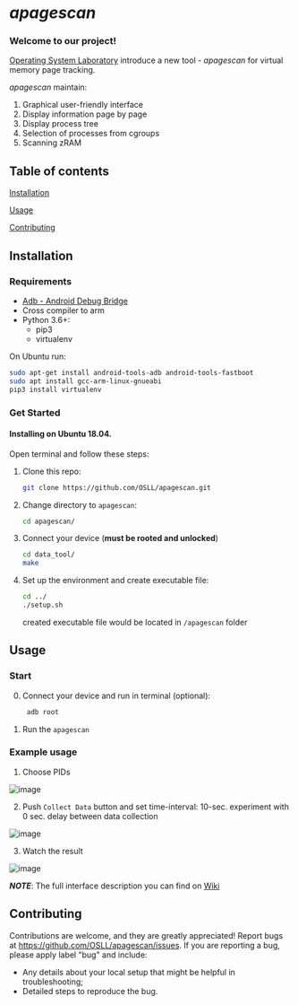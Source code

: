 # _apagescan_
### Welcome to our project! 

[Operating System Laboratory](http://os.osll.ru/) introduce a new tool - _apagescan_ for virtual memory page tracking.

_apagescan_ maintain:

1. Graphical user-friendly interface
2. Display information page by page
3. Display process tree
4. Selection of processes from cgroups
5. Scanning zRAM 

## Table of contents
[Installation](#Installation)

[Usage](#Usage)

[Contributing](#Contributing)

## Installation

### Requirements

* [Adb - Android Debug Bridge](https://developer.android.com/studio/command-line/adb)
* Cross compiler to arm
* Python 3.6+:
  * pip3
  * virtualenv

On Ubuntu run:

   ```bash
 sudo apt-get install android-tools-adb android-tools-fastboot
 sudo apt install gcc-arm-linux-gnueabi
 pip3 install virtualenv
   ```
### Get Started

#### Installing on Ubuntu 18.04. 

Open terminal and follow these steps:

1. Clone this repo:
    ```bash
    git clone https://github.com/OSLL/apagescan.git
    ```
    
2. Change directory to `apagescan`:

    ```bash
    cd apagescan/
    ```

3. Connect your device (**must be rooted and unlocked**)

    ```bash
    cd data_tool/
    make
    ```

4. Set up the environment and create executable file:

    ```bash
    cd ../
    ./setup.sh
    ```
    сreated executable file would be located in `/apagescan` folder
## Usage

### Start
0. Connect your device and run in terminal (optional):

   ```bash
    adb root
   ```
   
1. Run the `apagescan`

### Example usage
1. Choose PIDs  


![image](https://user-images.githubusercontent.com/29632527/76162701-4d93d280-6151-11ea-8429-bdb561c6e88c.png)  


2. Push `Collect Data` button and set time-interval: 10-sec. experiment with 0 sec. delay between data collection  


![image](https://user-images.githubusercontent.com/29632527/76162795-d448af80-6151-11ea-816f-79a32a7c0628.png)  


3. Watch the result  


![image](https://user-images.githubusercontent.com/29632527/76162822-0d811f80-6152-11ea-8ddc-ffd2ed9f8420.png)



**_NOTE_**: The full interface description you can find on [Wiki](https://github.com/OSLL/apagescan/wiki/Interface-guide)

## Contributing
Contributions are welcome, and they are greatly appreciated! 
Report bugs at https://github.com/OSLL/apagescan/issues.
If you are reporting a bug, please apply label "bug" and  include:

* Any details about your local setup that might be helpful in troubleshooting;
* Detailed steps to reproduce the bug.

